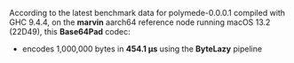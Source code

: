 According to the latest benchmark data for polymede-0.0.0.1
compiled with GHC 9.4.4, on the **marvin** aarch64 reference node
running macOS 13.2 (22D49), this **Base64Pad** codec:
* encodes 1,000,000 bytes in **454.1 μs** using the **ByteLazy** pipeline
